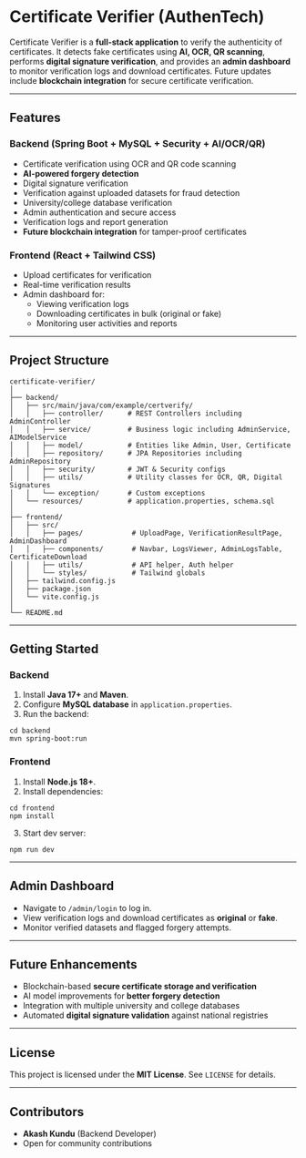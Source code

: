 
# Certificate Verifier (AuthenTech)

Certificate Verifier is a **full-stack application** to verify the authenticity of certificates. It detects fake certificates using **AI, OCR, QR scanning**, performs **digital signature verification**, and provides an **admin dashboard** to monitor verification logs and download certificates. Future updates include **blockchain integration** for secure certificate verification.

---

## Features

### Backend (Spring Boot + MySQL + Security + AI/OCR/QR)
- Certificate verification using OCR and QR code scanning
- **AI-powered forgery detection**
- Digital signature verification
- Verification against uploaded datasets for fraud detection
- University/college database verification
- Admin authentication and secure access
- Verification logs and report generation
- **Future blockchain integration** for tamper-proof certificates

### Frontend (React + Tailwind CSS)
- Upload certificates for verification
- Real-time verification results
- Admin dashboard for:
  - Viewing verification logs
  - Downloading certificates in bulk (original or fake)
  - Monitoring user activities and reports

---

## Project Structure

```
certificate-verifier/
│
├── backend/
│   ├── src/main/java/com/example/certverify/
│   │   ├── controller/      # REST Controllers including AdminController
│   │   ├── service/         # Business logic including AdminService, AIModelService
│   │   ├── model/           # Entities like Admin, User, Certificate
│   │   ├── repository/      # JPA Repositories including AdminRepository
│   │   ├── security/        # JWT & Security configs
│   │   ├── utils/           # Utility classes for OCR, QR, Digital Signatures
│   │   └── exception/       # Custom exceptions
│   └── resources/           # application.properties, schema.sql
│
├── frontend/
│   ├── src/
│   │   ├── pages/            # UploadPage, VerificationResultPage, AdminDashboard
│   │   ├── components/       # Navbar, LogsViewer, AdminLogsTable, CertificateDownload
│   │   ├── utils/            # API helper, Auth helper
│   │   └── styles/           # Tailwind globals
│   ├── tailwind.config.js
│   ├── package.json
│   └── vite.config.js
│
└── README.md
```

---

## Getting Started

### Backend
1. Install **Java 17+** and **Maven**.
2. Configure **MySQL database** in `application.properties`.
3. Run the backend:
```
cd backend
mvn spring-boot:run
```

### Frontend
1. Install **Node.js 18+**.
2. Install dependencies:
```
cd frontend
npm install
```
3. Start dev server:
```
npm run dev
```

---

## Admin Dashboard
- Navigate to `/admin/login` to log in.
- View verification logs and download certificates as **original** or **fake**.
- Monitor verified datasets and flagged forgery attempts.

---

## Future Enhancements
- Blockchain-based **secure certificate storage and verification**
- AI model improvements for **better forgery detection**
- Integration with multiple university and college databases
- Automated **digital signature validation** against national registries

---

## License
This project is licensed under the **MIT License**. See `LICENSE` for details.

---

## Contributors
- **Akash Kundu** (Backend Developer)
- Open for community contributions
